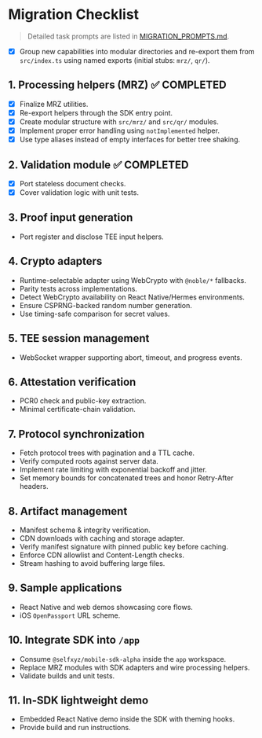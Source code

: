 # Migration Checklist

> Detailed task prompts are listed in [MIGRATION_PROMPTS.md](./MIGRATION_PROMPTS.md).

- [x] Group new capabilities into modular directories and re-export them from `src/index.ts` using named exports (initial stubs: `mrz/`, `qr/`).

## 1. Processing helpers (MRZ) ✅ COMPLETED

- [x] Finalize MRZ utilities.
- [x] Re-export helpers through the SDK entry point.
- [x] Create modular structure with `src/mrz/` and `src/qr/` modules.
- [x] Implement proper error handling using `notImplemented` helper.
- [x] Use type aliases instead of empty interfaces for better tree shaking.

## 2. Validation module ✅ COMPLETED

- [x] Port stateless document checks.
- [x] Cover validation logic with unit tests.

## 3. Proof input generation

- Port register and disclose TEE input helpers.

## 4. Crypto adapters

- Runtime-selectable adapter using WebCrypto with `@noble/*` fallbacks.
- Parity tests across implementations.
- Detect WebCrypto availability on React Native/Hermes environments.
- Ensure CSPRNG-backed random number generation.
- Use timing-safe comparison for secret values.

## 5. TEE session management

- WebSocket wrapper supporting abort, timeout, and progress events.

## 6. Attestation verification

- PCR0 check and public-key extraction.
- Minimal certificate-chain validation.

## 7. Protocol synchronization

- Fetch protocol trees with pagination and a TTL cache.
- Verify computed roots against server data.
- Implement rate limiting with exponential backoff and jitter.
- Set memory bounds for concatenated trees and honor Retry-After headers.

## 8. Artifact management

- Manifest schema & integrity verification.
- CDN downloads with caching and storage adapter.
- Verify manifest signature with pinned public key before caching.
- Enforce CDN allowlist and Content-Length checks.
- Stream hashing to avoid buffering large files.

## 9. Sample applications

- React Native and web demos showcasing core flows.
- iOS `OpenPassport` URL scheme.

## 10. Integrate SDK into `/app`

- Consume `@selfxyz/mobile-sdk-alpha` inside the `app` workspace.
- Replace MRZ modules with SDK adapters and wire processing helpers.
- Validate builds and unit tests.

## 11. In-SDK lightweight demo

- Embedded React Native demo inside the SDK with theming hooks.
- Provide build and run instructions.
